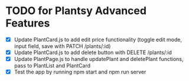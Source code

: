 # TODO for Plantsy Advanced Features

- [x] Update PlantCard.js to add edit price functionality (toggle edit mode, input field, save with PATCH /plants/:id)
- [x] Update PlantCard.js to add delete button with DELETE /plants/:id
- [x] Update PlantPage.js to handle updatePlant and deletePlant functions, pass to PlantList and PlantCard
- [x] Test the app by running npm start and npm run server
